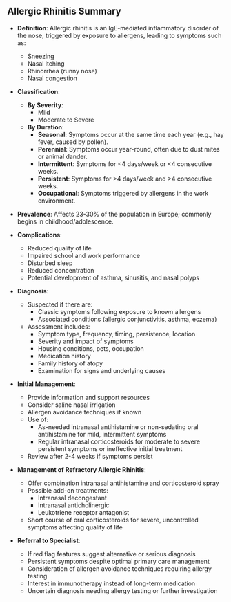 ## Allergic Rhinitis Summary

- **Definition**: Allergic rhinitis is an IgE-mediated inflammatory disorder of the nose, triggered by exposure to allergens, leading to symptoms such as:
  - Sneezing
  - Nasal itching
  - Rhinorrhea (runny nose)
  - Nasal congestion

- **Classification**:
  - **By Severity**:
    - Mild
    - Moderate to Severe
  - **By Duration**:
    - **Seasonal**: Symptoms occur at the same time each year (e.g., hay fever, caused by pollen).
    - **Perennial**: Symptoms occur year-round, often due to dust mites or animal dander.
    - **Intermittent**: Symptoms for <4 days/week or <4 consecutive weeks.
    - **Persistent**: Symptoms for >4 days/week and >4 consecutive weeks.
    - **Occupational**: Symptoms triggered by allergens in the work environment.

- **Prevalence**: Affects 23-30% of the population in Europe; commonly begins in childhood/adolescence.

- **Complications**:
  - Reduced quality of life
  - Impaired school and work performance
  - Disturbed sleep
  - Reduced concentration
  - Potential development of asthma, sinusitis, and nasal polyps

- **Diagnosis**:
  - Suspected if there are:
    - Classic symptoms following exposure to known allergens
    - Associated conditions (allergic conjunctivitis, asthma, eczema)
  - Assessment includes:
    - Symptom type, frequency, timing, persistence, location
    - Severity and impact of symptoms
    - Housing conditions, pets, occupation
    - Medication history
    - Family history of atopy
    - Examination for signs and underlying causes

- **Initial Management**:
  - Provide information and support resources
  - Consider saline nasal irrigation
  - Allergen avoidance techniques if known
  - Use of:
    - As-needed intranasal antihistamine or non-sedating oral antihistamine for mild, intermittent symptoms
    - Regular intranasal corticosteroids for moderate to severe persistent symptoms or ineffective initial treatment
  - Review after 2-4 weeks if symptoms persist

- **Management of Refractory Allergic Rhinitis**:
  - Offer combination intranasal antihistamine and corticosteroid spray
  - Possible add-on treatments:
    - Intranasal decongestant
    - Intranasal anticholinergic
    - Leukotriene receptor antagonist
  - Short course of oral corticosteroids for severe, uncontrolled symptoms affecting quality of life

- **Referral to Specialist**:
  - If red flag features suggest alternative or serious diagnosis
  - Persistent symptoms despite optimal primary care management
  - Consideration of allergen avoidance techniques requiring allergy testing
  - Interest in immunotherapy instead of long-term medication
  - Uncertain diagnosis needing allergy testing or further investigation